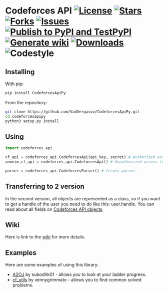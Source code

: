 Codeforces API
[![License](https://img.shields.io/github/license/VadVergasov/CodeforcesApiPy)](https://github.com/VadVergasov/CodeforcesApiPy/blob/master/LICENSE)
[![Stars](https://img.shields.io/github/stars/VadVergasov/CodeforcesApiPy)](https://github.com/VadVergasov/CodeforcesApiPy/stargazers)
[![Forks](https://img.shields.io/github/forks/VadVergasov/CodeforcesApiPy)](https://github.com/VadVergasov/CodeforcesApiPy/network/members)
[![Issues](https://img.shields.io/github/issues/VadVergasov/CodeforcesApiPy)](https://github.com/VadVergasov/CodeforcesApiPy/issues)
[![Publish to PyPI and TestPyPI](https://github.com/VadVergasov/CodeforcesApiPy/workflows/Publish%20to%20PyPI%20and%20TestPyPI/badge.svg?branch=master)](https://pypi.org/project/CodeforcesApiPy/)
[![Generate wiki](https://github.com/VadVergasov/CodeforcesApiPy/workflows/Generate%20wiki/badge.svg?branch=master)](https://github.com/VadVergasov/CodeforcesApiPy/wiki)
[![Downloads](https://static.pepy.tech/personalized-badge/codeforcesapipy?period=total&units=international_system&left_color=black&right_color=blue&left_text=Total%20downloads)](https://pepy.tech/project/codeforcesapipy)
![Codestyle](https://img.shields.io/badge/code%20style-black-000000.svg)
==========

Installing
----------

With pip:

```bash
pip install CodeforcesApiPy
```

From the repository:

```bash
git clone https://github.com/VadVergasov/CodeforcesApiPy.git
cd codeforcesapipy
python3 setup.py install
```

Using
---------

```python
import codeforces_api

cf_api = codeforces_api.CodeforcesApi(api_key, secret) # Authorized access to api.
anonim_cf_api = codeforces_api.CodeforcesApi() # Unauthorized access to api.

parser = codeforces_api.CodeforcesParser() # Create parser.
```

Transferring to 2 version
--------

In the second version, all objects are represented as a class, so if you want to get a handle of the user you need to do like this: user.handle. You can read about all fields on [Codeforces API objects](https://codeforces.com/apiHelp/objects).

Wiki
--------

Here is link to the [wiki](https://github.com/VadVergasov/CodeforcesApiPy/wiki) for more details.

Examples
---------

Here are some examples of using this library:

* [A2OJ](https://github.com/subodhk01/a2oj) by subodhk01 - allows you to look at your ladder progress.
* [cf_utils](https://github.com/xennygrimmato/cf_utils) by xennygrimmato - allows you to find common solved problems.
